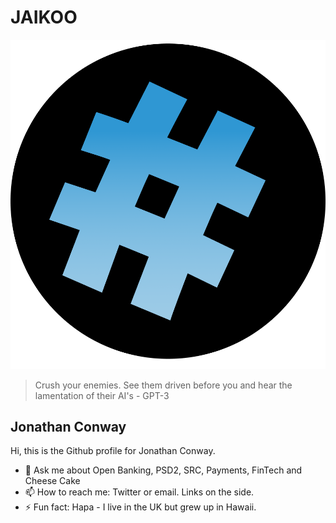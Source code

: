 # JAIKOO

![jaikoo](https://github.com/jaikoo/jaikoo/raw/master/images/jaikoo-blue.png)


> Crush your enemies. See them driven before you and hear the lamentation of their AI's - GPT-3

## Jonathan Conway
Hi, this is the Github profile for Jonathan Conway. 


- 💬 Ask me about Open Banking, PSD2, SRC, Payments, FinTech and Cheese Cake
- 📫 How to reach me: Twitter or email. Links on the side.
- ⚡ Fun fact: Hapa - I live in the UK but grew up in Hawaii.


